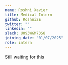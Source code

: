 ```yaml
---
name: Roshni Xavier
title: Medical Intern
github: Roshni2E
twitter: ""
linkedin: ""
slack: U093WGM73S8
joining_date: "01/07/2025"
role: intern
---
```


Still waiting for this
